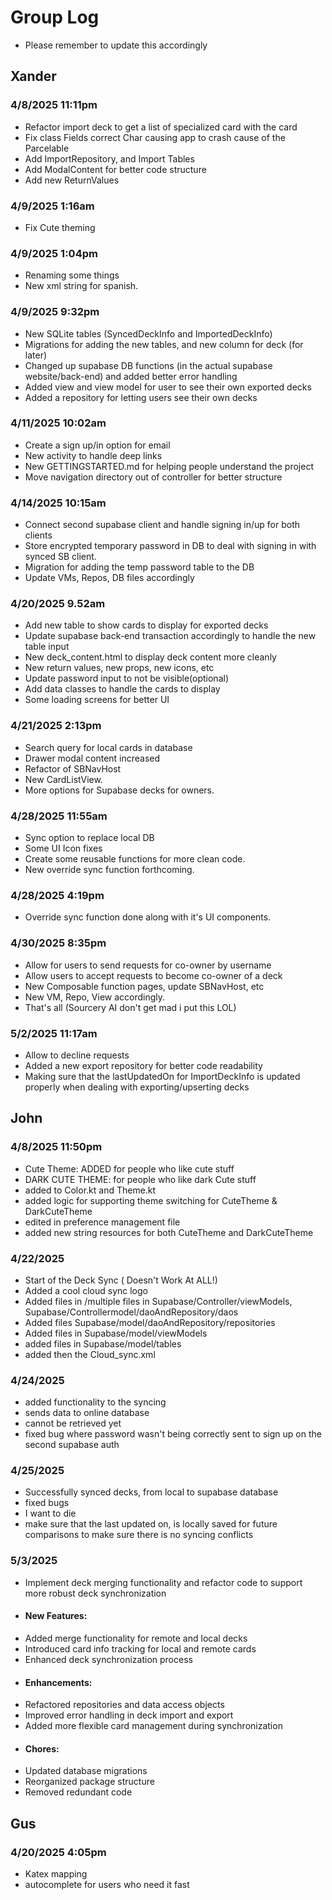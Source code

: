 # Group Log
- Please remember to update this accordingly

## Xander
### 4/8/2025 11:11pm 
- Refactor import deck to get a list of specialized card with the card
- Fix class Fields correct Char causing app to crash cause of the Parcelable
- Add ImportRepository, and Import Tables
- Add ModalContent for better code structure
- Add new ReturnValues
### 4/9/2025 1:16am
- Fix Cute theming
### 4/9/2025 1:04pm
- Renaming some things
- New xml string for spanish.
### 4/9/2025 9:32pm
- New SQLite tables (SyncedDeckInfo and ImportedDeckInfo)
- Migrations for adding the new tables, and new column for deck (for later)
- Changed up supabase DB functions (in the actual supabase website/back-end) and added better error handling
- Added view and view model for user to see their own exported decks
- Added a repository for letting users see their own decks
### 4/11/2025 10:02am
- Create a sign up/in option for email
- New activity to handle deep links
- New GETTINGSTARTED.md for helping people understand the project
- Move navigation directory out of controller for better structure
### 4/14/2025 10:15am
- Connect second supabase client and handle signing in/up for both clients
- Store encrypted temporary password in DB to deal with signing in with synced SB client.
- Migration for adding the temp password table to the DB
- Update VMs, Repos, DB files accordingly
### 4/20/2025 9.52am
- Add new table to show cards to display for exported decks
- Update supabase back-end transaction accordingly to handle the new table input
- New deck_content.html to display deck content more cleanly
- New return values, new props, new icons, etc
- Update password input to not be visible(optional)
- Add data classes to handle the cards to display
- Some loading screens for better UI
### 4/21/2025 2:13pm
- Search query for local cards in database
- Drawer modal content increased
- Refactor of SBNavHost
- New CardListView.
- More options for Supabase decks for owners.
### 4/28/2025 11:55am
- Sync option to replace local DB 
- Some UI Icon fixes
- Create some reusable functions for more clean code.
- New override sync function forthcoming.
### 4/28/2025 4:19pm
- Override sync function done along with it's UI components.
### 4/30/2025 8:35pm
- Allow for users to send requests for co-owner by username
- Allow users to accept requests to become co-owner of a deck
- New Composable function pages, update SBNavHost, etc
- New VM, Repo, View accordingly.
- That's all (Sourcery AI don't get mad i put this LOL)
### 5/2/2025 11:17am
- Allow to decline requests
- Added a new export repository for better code readability
- Making sure that the lastUpdatedOn for ImportDeckInfo is updated properly when dealing 
with exporting/upserting decks
## John
### 4/8/2025 11:50pm
- Cute Theme: ADDED for people who like cute stuff
- DARK CUTE THEME: for people who like dark Cute stuff
- added to Color.kt and Theme.kt
- added logic for supporting theme switching for CuteTheme & DarkCuteTheme
- edited in preference management file
- added new string resources for both CuteTheme and DarkCuteTheme
### 4/22/2025
- Start of the Deck Sync ( Doesn't Work At ALL!)
- Added a cool cloud sync logo
- Added files in /multiple files in Supabase/Controller/viewModels, Supabase/Controllermodel/daoAndRepository/daos
- Added files Supabase/model/daoAndRepository/repositories
- Added files in Supabase/model/viewModels
- added files in Supabase/model/tables
- added then the Cloud_sync.xml
### 4/24/2025
- added functionality to the syncing
- sends data to online database
- cannot be retrieved yet
- fixed bug where password wasn't being correctly sent to sign up on the second supabase auth
### 4/25/2025
- Successfully synced decks, from local to supabase database
- fixed bugs
- I want to die 
- make sure that the last updated on, is locally saved for future comparisons to make sure there 
is no syncing conflicts
### 5/3/2025
- Implement deck merging functionality and refactor code to support more robust deck synchronization
- #### New Features:
- Added merge functionality for remote and local decks
- Introduced card info tracking for local and remote cards
- Enhanced deck synchronization process
- #### Enhancements:
- Refactored repositories and data access objects
- Improved error handling in deck import and export
- Added more flexible card management during synchronization
- #### Chores:
- Updated database migrations
- Reorganized package structure
- Removed redundant code
## Gus
### 4/20/2025 4:05pm
- Katex mapping
- autocomplete for users who need it fast